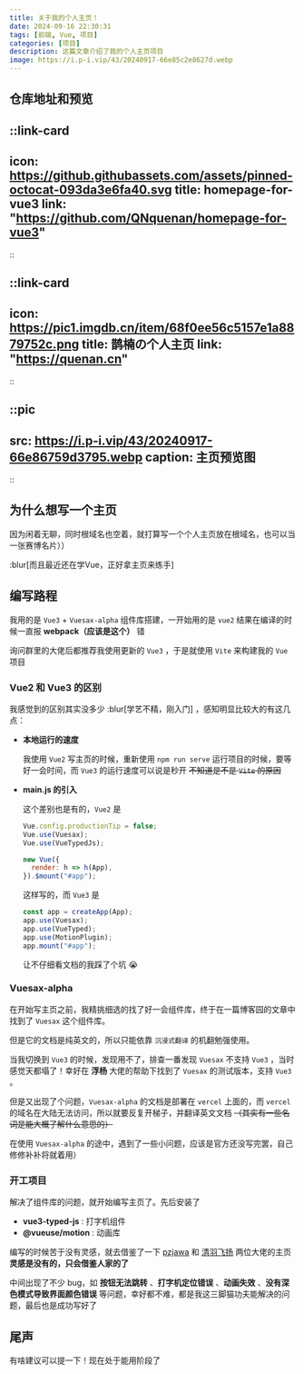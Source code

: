 ```yaml
---
title: 关于我的个人主页！
date: 2024-09-16 22:30:31
tags: [前端, Vue, 项目]
categories: [项目]
description: 这篇文章介绍了我的个人主页项目
image: https://i.p-i.vip/43/20240917-66e85c2e8627d.webp
---
```


## 仓库地址和预览

::link-card
---
icon: https://github.githubassets.com/assets/pinned-octocat-093da3e6fa40.svg
title: homepage-for-vue3
link: "https://github.com/QNquenan/homepage-for-vue3"
---
::

::link-card
---
icon: https://pic1.imgdb.cn/item/68f0ee56c5157e1a8879752c.png
title: 鹊楠の个人主页
link: "https://quenan.cn"
---
::

::pic
---
src: https://i.p-i.vip/43/20240917-66e86759d3795.webp
caption: 主页预览图
---
::

## 为什么想写一个主页

因为闲着无聊，同时根域名也空着，就打算写一个个人主页放在根域名，也可以当一张赛博名片））

:blur[而且最近还在学Vue，正好拿主页来练手]

## 编写路程

我用的是 `Vue3` + `Vuesax-alpha` 组件库搭建，一开始用的是 `vue2` 结果在编译的时候一直报 **webpack（应该是这个）** 错

询问群里的大佬后都推荐我使用更新的 `Vue3` ，于是就使用 `Vite` 来构建我的 `Vue` 项目

### Vue2 和 Vue3 的区别

我感觉到的区别其实没多少 :blur[学艺不精，刚入门] ，感知明显比较大的有这几点：

- **本地运行的速度**

  我使用 `Vue2` 写主页的时候，重新使用 `npm run serve` 运行项目的时候，要等好一会时间，而 `Vue3` 的运行速度可以说是秒开 ~~不知道是不是 `Vite` 的原因~~

- **main.js 的引入**

  这个差别也是有的，`Vue2` 是

  ```js
  Vue.config.productionTip = false;
  Vue.use(Vuesax);
  Vue.use(VueTypedJs);

  new Vue({
    render: h => h(App),
  }).$mount("#app");
  ```

  这样写的，而 `Vue3` 是

  ```js
  const app = createApp(App);
  app.use(Vuesax);
  app.use(VueTyped);
  app.use(MotionPlugin);
  app.mount("#app");
  ```

  让不仔细看文档的我踩了个坑 😭

### Vuesax-alpha

在开始写主页之前，我精挑细选的找了好一会组件库，终于在一篇博客园的文章中找到了 `Vuesax` 这个组件库。

但是它的文档是纯英文的，所以只能依靠 `沉浸式翻译` 的机翻勉强使用。

当我切换到 `Vue3` 的时候，发现用不了，排查一番发现 `Vuesax` 不支持 `Vue3` ，当时感觉天都塌了！幸好在 **浮杨** 大佬的帮助下找到了 `Vuesax` 的测试版本，支持 `Vue3` 。

但是又出现了个问题，`Vuesax-alpha` 的文档是部署在 `vercel` 上面的，而 `vercel` 的域名在大陆无法访问，所以就要反复开梯子，并翻译英文文档 ~~（其实有一些名词是能大概了解什么意思的）~~

在使用 `Vuesax-alpha` 的途中，遇到了一些小问题，应该是官方还没写完罢，自己修修补补将就着用）

### 开工项目

解决了组件库的问题，就开始编写主页了。先后安装了

- **vue3-typed-js** : 打字机组件
- **@vueuse/motion** : 动画库

编写的时候苦于没有灵感，就去借鉴了一下 [pzjawa](https://pzj.us.kg/) 和 [清羽飞扬](https://www.liushen.fun/sites/) 两位大佬的主页 **灵感是没有的，只会借鉴人家的了**

中间出现了不少 bug，如 **按钮无法跳转** 、**打字机定位错误** 、**动画失效** 、**没有深色模式导致界面颜色错误** 等问题，幸好都不难，都是我这三脚猫功夫能解决的问题，最后也是成功写好了

## 尾声

有啥建议可以提一下！现在处于能用阶段了
